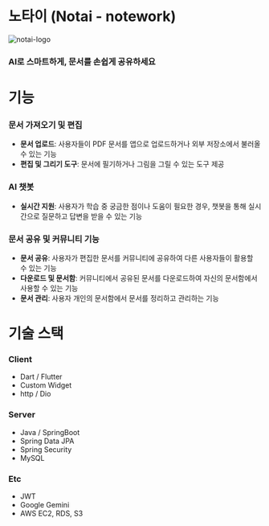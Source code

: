 # 노타이 (Notai - notework)

![notai-logo](https://github.com/user-attachments/assets/62210851-c159-4ec4-986d-2e6b1e34b8e1)

### AI로 스마트하게, 문서를 손쉽게 공유하세요

# 기능
### 문서 가져오기 및 편집
- **문서 업로드**: 사용자들이 PDF 문서를 앱으로 업로드하거나 외부 저장소에서 불러올 수 있는 기능
- **편집 및 그리기 도구**: 문서에 필기하거나 그림을 그릴 수 있는 도구 제공

### AI 챗봇
- **실시간 지원**: 사용자가 학습 중 궁금한 점이나 도움이 필요한 경우, 챗봇을 통해 실시간으로 질문하고 답변을 받을 수 있는 기능

### **문서 공유 및 커뮤니티 기능**
- **문서 공유**: 사용자가 편집한 문서를 커뮤니티에 공유하여 다른 사용자들이 활용할 수 있는 기능
- **다운로드 및 문서함**: 커뮤니티에서 공유된 문서를 다운로드하여 자신의 문서함에서 사용할 수 있는 기능
- **문서 관리**: 사용자 개인의 문서함에서 문서를 정리하고 관리하는 기능

# 기술 스택
### Client
- Dart / Flutter
- Custom Widget
- http / Dio

### Server
- Java / SpringBoot
- Spring Data JPA
- Spring Security
- MySQL 

### Etc
- JWT
- Google Gemini
- AWS EC2, RDS, S3
